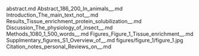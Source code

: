 abstract.md
Abstract_186_200_In_animals__.md
Introduction_The_main_text_not__.md
Results_Tissue_enrichment_protein_solubilization__.md
Discussion_The_physiology_of_insect__.md
Methods_1080_1_500_words__.md
Figures_Figure_1_Tissue_enrichment__.md
Supplmentary_figures_S1_Overview_of__.md
figures/figure_1/figure_1.jpg
Citation_notes_personal_Reviews_on__.md
